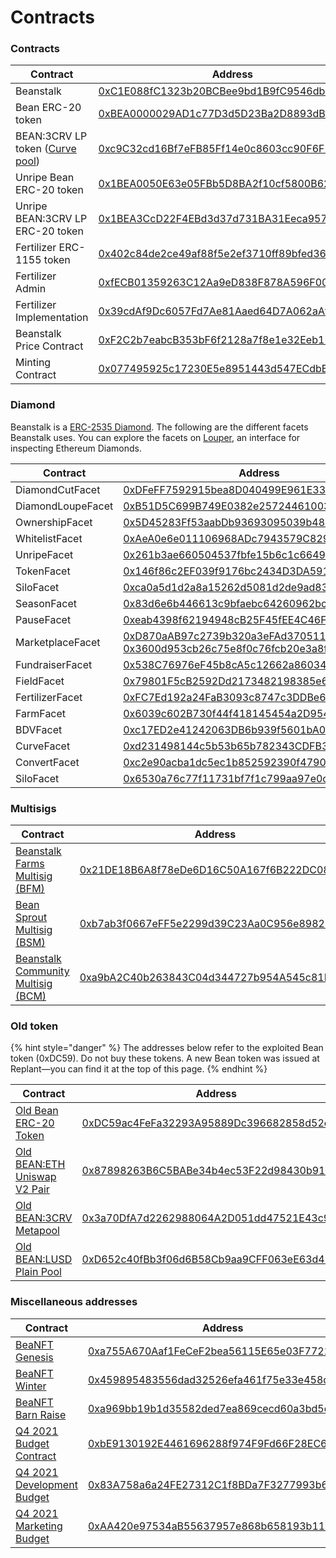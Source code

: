 # Contracts

### Contracts

| Contract                                                        | Address                                                                                                               |
| --------------------------------------------------------------- | --------------------------------------------------------------------------------------------------------------------- |
| Beanstalk                                                       | [0xC1E088fC1323b20BCBee9bd1B9fC9546db5624C5](https://etherscan.io/address/0xC1E088fC1323b20BCBee9bd1B9fC9546db5624C5) |
| Bean ERC-20 token                                               | [0xBEA0000029AD1c77D3d5D23Ba2D8893dB9d1Efab](https://etherscan.io/address/0xBEA0000029AD1c77D3d5D23Ba2D8893dB9d1Efab) |
| BEAN:3CRV LP token ([Curve pool](https://curve.fi/factory/152)) | [0xc9C32cd16Bf7eFB85Ff14e0c8603cc90F6F2eE49](https://etherscan.io/token/0xc9C32cd16Bf7eFB85Ff14e0c8603cc90F6F2eE49)   |
| Unripe Bean ERC-20 token                                        | [0x1BEA0050E63e05FBb5D8BA2f10cf5800B6224449](https://etherscan.io/address/0x1BEA0050E63e05FBb5D8BA2f10cf5800B6224449) |
| Unripe BEAN:3CRV LP ERC-20 token                                | [0x1BEA3CcD22F4EBd3d37d731BA31Eeca95713716D](https://etherscan.io/address/0x1BEA3CcD22F4EBd3d37d731BA31Eeca95713716D) |
| Fertilizer ERC-1155 token                                       | [0x402c84de2ce49af88f5e2ef3710ff89bfed36cb6](https://etherscan.io/address/0x402c84de2ce49af88f5e2ef3710ff89bfed36cb6) |
| Fertilizer Admin                                                | [0xfECB01359263C12Aa9eD838F878A596F0064aa6e](https://etherscan.io/address/0xfECB01359263C12Aa9eD838F878A596F0064aa6e) |
| Fertilizer Implementation                                       | [0x39cdAf9Dc6057Fd7Ae81Aaed64D7A062aAf452fD](https://etherscan.io/address/0x39cdAf9Dc6057Fd7Ae81Aaed64D7A062aAf452fD) |
| Beanstalk Price Contract                                        | [0xF2C2b7eabcB353bF6f2128a7f8e1e32Eeb112530](https://etherscan.io/address/0xF2C2b7eabcB353bF6f2128a7f8e1e32Eeb112530) |
| Minting Contract                                                | [0x077495925c17230E5e8951443d547ECdbB4925Bb](https://etherscan.io/address/0x077495925c17230E5e8951443d547ECdbB4925Bb) |

### Diamond

Beanstalk is a [ERC-2535 Diamond](https://bean.money/blog/beanstalk-eip-2535). The following are the different facets Beanstalk uses. You can explore the facets on [Louper](https://louper.dev/diamond/0xC1E088fC1323b20BCBee9bd1B9fC9546db5624C5?network=mainnet), an interface for inspecting Ethereum Diamonds.

| Contract          | Address                                                                                                                                                                                                                                      |
| ----------------- | -------------------------------------------------------------------------------------------------------------------------------------------------------------------------------------------------------------------------------------------- |
| DiamondCutFacet   | [0xDFeFF7592915bea8D040499E961E332BD453C249](https://etherscan.io/address/0xDFeFF7592915bea8D040499E961E332BD453C249)                                                                                                                        |
| DiamondLoupeFacet | [0xB51D5C699B749E0382e257244610039dDB272Da0](https://etherscan.io/address/0xB51D5C699B749E0382e257244610039dDB272Da0)                                                                                                                        |
| OwnershipFacet    | [0x5D45283Ff53aabDb93693095039b489Af8b18Cf7](https://etherscan.io/address/0x5D45283Ff53aabDb93693095039b489Af8b18Cf7)                                                                                                                        |
| WhitelistFacet    | [0xAeA0e6e011106968ADc7943579C829E49EFddaD0](https://etherscan.io/address/0xAeA0e6e011106968ADc7943579C829E49EFddaD0)                                                                                                                        |
| UnripeFacet       | [0x261b3ae660504537fbfe15b6c1c664976344eb0a](https://etherscan.io/address/0x261b3ae660504537fbfe15b6c1c664976344eb0a)                                                                                                                        |
| TokenFacet        | [0x146f86c2EF039f9176bc2434D3DA5919C19B87fC](https://etherscan.io/address/0x146f86c2EF039f9176bc2434D3DA5919C19B87fC)                                                                                                                        |
| SiloFacet         | [0xca0a5d1d2a8a15262d5081d2de9ad83995fd337c](https://etherscan.io/address/0xca0a5d1d2a8a15262d5081d2de9ad83995fd337c)                                                                                                                        |
| SeasonFacet       | [0x83d6e6b446613c9bfaebc64260962bc4f828a3ac](https://etherscan.io/address/0x83d6e6b446613c9bfaebc64260962bc4f828a3ac)                                                                                                                        |
| PauseFacet        | [0xeab4398f62194948cB25F45fEE4C46Fae2e91229](https://etherscan.io/address/0xeab4398f62194948cB25F45fEE4C46Fae2e91229)                                                                                                                        |
| MarketplaceFacet  | [0xD870aAB97c2739b320a3eFAd370511452894F1b2](https://etherscan.io/address/0xD870aAB97c2739b320a3eFAd370511452894F1b2), [0x3600d953cb26c75e8f0c76fcb20e3a8f8a3245f1](https://etherscan.io/address/0x3600d953cb26c75e8f0c76fcb20e3a8f8a3245f1) |
| FundraiserFacet   | [0x538C76976eF45b8cA5c12662a86034434bFC7a8E](https://etherscan.io/address/0x538C76976eF45b8cA5c12662a86034434bFC7a8E)                                                                                                                        |
| FieldFacet        | [0x79801F5cB2592Dd2173482198385e62870a0eAe2](https://etherscan.io/address/0x79801F5cB2592Dd2173482198385e62870a0eAe2)                                                                                                                        |
| FertilizerFacet   | [0xFC7Ed192a24FaB3093c8747c3DDBe6Cacd335B6C](https://etherscan.io/address/0xFC7Ed192a24FaB3093c8747c3DDBe6Cacd335B6C)                                                                                                                        |
| FarmFacet         | [0x6039c602B730f44f418145454a2D954133CBD394](https://etherscan.io/address/0x6039c602B730f44f418145454a2D954133CBD394)                                                                                                                        |
| BDVFacet          | [0xc17ED2e41242063DB6b939f5601bA01374b9D44a](https://etherscan.io/address/0xc17ED2e41242063DB6b939f5601bA01374b9D44a)                                                                                                                        |
| CurveFacet        | [0xd231498144c5b53b65b782343CDFB366472c7bf7](https://etherscan.io/address/0xd231498144c5b53b65b782343CDFB366472c7bf7)                                                                                                                        |
| ConvertFacet      | [0xc2e90acba1dc5ec1b852592390f479012eb304c2](https://etherscan.io/address/0xc2e90acba1dc5ec1b852592390f479012eb304c2)                                                                                                                        |
| SiloFacet         | [0x6530a76c77f11731bf7f1c799aa97e0c15d3fb26](https://etherscan.io/address/0x6530a76c77f11731bf7f1c799aa97e0c15d3fb26)                                                                                                                        |

### Multisigs

| Contract                                                                         | Address                                                                                                                      |
| -------------------------------------------------------------------------------- | ---------------------------------------------------------------------------------------------------------------------------- |
| [Beanstalk Farms Multisig (BFM)](../governance/beanstalk-farms/bfm-dashboard.md) | [0x21DE18B6A8f78eDe6D16C50A167f6B222DC08DF7](https://gnosis-safe.io/app/eth:0x21DE18B6A8f78eDe6D16C50A167f6B222DC08DF7/home) |
| [Bean Sprout Multisig (BSM)](../governance/bean-sprout/bsm-dashboard.md)         | [0xb7ab3f0667eFF5e2299d39C23Aa0C956e8982235](https://gnosis-safe.io/app/eth:0xb7ab3f0667eFF5e2299d39C23Aa0C956e8982235/home) |
| [Beanstalk Community Multisig (BCM)](../governance/beanstalk/bcm-dashboard.md)   | [0xa9bA2C40b263843C04d344727b954A545c81D043](https://gnosis-safe.io/app/eth:0xa9bA2C40b263843C04d344727b954A545c81D043/home) |

### Old token

{% hint style="danger" %}
The addresses below refer to the exploited Bean token (0xDC59). Do not buy these tokens. A new Bean token was issued at Replant—you can find it at the top of this page.
{% endhint %}

| Contract                                                                                                     | Address                                                                                                               |
| ------------------------------------------------------------------------------------------------------------ | --------------------------------------------------------------------------------------------------------------------- |
| [Old Bean ERC-20 Token](https://etherscan.io/address/0xDC59ac4FeFa32293A95889Dc396682858d52e5Db)             | [0xDC59ac4FeFa32293A95889Dc396682858d52e5Db](https://etherscan.io/address/0xDC59ac4FeFa32293A95889Dc396682858d52e5Db) |
| [Old BEAN:ETH Uniswap V2 Pair](https://v2.info.uniswap.org/token/0xdc59ac4fefa32293a95889dc396682858d52e5db) | [0x87898263B6C5BABe34b4ec53F22d98430b91e371](https://etherscan.io/address/0x87898263B6C5BABe34b4ec53F22d98430b91e371) |
| [Old BEAN:3CRV Metapool](https://curve.fi/factory/81)                                                        | [0x3a70DfA7d2262988064A2D051dd47521E43c9BdD](https://etherscan.io/address/0x3a70DfA7d2262988064A2D051dd47521E43c9BdD) |
| [Old BEAN:LUSD Plain Pool](https://curve.fi/factory/103)                                                     | [0xD652c40fBb3f06d6B58Cb9aa9CFF063eE63d465D](https://etherscan.io/address/0xD652c40fBb3f06d6B58Cb9aa9CFF063eE63d465D) |

### Miscellaneous addresses

| Contract                                                                                                                      | Address                                                                                                               |
| ----------------------------------------------------------------------------------------------------------------------------- | --------------------------------------------------------------------------------------------------------------------- |
| [BeaNFT Genesis](https://opensea.io/collection/beanft-genesis)                                                                | [0xa755A670Aaf1FeCeF2bea56115E65e03F7722A79](https://etherscan.io/address/0xa755A670Aaf1FeCeF2bea56115E65e03F7722A79) |
| [BeaNFT Winter](https://opensea.io/collection/beanft-collection)                                                              | [0x459895483556dad32526efa461f75e33e458d9e9](https://etherscan.io/address/0x459895483556dad32526efa461f75e33e458d9e9) |
| [BeaNFT Barn Raise](https://opensea.io/collection/beanft-barnraise-collection)                                                | [0xa969bb19b1d35582ded7ea869cecd60a3bd5d1e8](https://etherscan.io/address/0xa969bb19b1d35582ded7ea869cecd60a3bd5d1e8) |
| [Q4 2021 Budget Contract](https://github.com/BeanstalkFarms/Beanstalk-Budget)                                                 | [0xbE9130192E4461696288f974F9Fd66F28EC6BbA1](https://etherscan.io/address/0xbE9130192E4461696288f974F9Fd66F28EC6BbA1) |
| [Q4 2021 Development Budget](https://github.com/BeanstalkFarms/Beanstalk/blob/master/bips/bip-1.md#budget-structural-details) | [0x83A758a6a24FE27312C1f8BDa7F3277993b64783](https://etherscan.io/address/0x83A758a6a24FE27312C1f8BDa7F3277993b64783) |
| [Q4 2021 Marketing Budget](https://github.com/BeanstalkFarms/Beanstalk/blob/master/bips/bip-1.md#budget-structural-details)   | [0xAA420e97534aB55637957e868b658193b112A551](https://etherscan.io/address/0xAA420e97534aB55637957e868b658193b112A551) |
